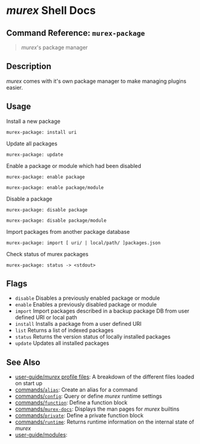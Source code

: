 # _murex_ Shell Docs

## Command Reference: `murex-package`

> _murex_'s package manager

## Description

_murex_ comes with it's own package manager to make managing plugins easier.

## Usage

Install a new package

    murex-package: install uri
    
Update all packages

    murex-package: update
    
Enable a package or module which had been disabled

    murex-package: enable package
    
    murex-package: enable package/module
    
Disable a package

    murex-package: disable package
    
    murex-package: disable package/module
    
Import packages from another package database

    murex-package: import [ uri/ | local/path/ ]packages.json
    
Check status of murex packages

    murex-package: status -> <stdout>

## Flags

* `disable`
    Disables a previously enabled package or module
* `enable`
    Enables a previously disabled package or module
* `import`
    Import packages described in a backup package DB from user defined URI or local path
* `install`
    Installs a package from a user defined URI
* `list`
    Returns a list of indexed packages
* `status`
    Returns the version status of locally installed packages
* `update`
    Updates all installed packages

## See Also

* [user-guide/_murex_ profile files](../user-guide/profile.md):
  A breakdown of the different files loaded on start up
* [commands/`alias`](../commands/alias.md):
  Create an alias for a command
* [commands/`config`](../commands/config.md):
  Query or define _murex_ runtime settings
* [commands/`function`](../commands/function.md):
  Define a function block
* [commands/`murex-docs`](../commands/murex-docs.md):
  Displays the man pages for _murex_ builtins
* [commands/`private`](../commands/private.md):
  Define a private function block
* [commands/`runtime`](../commands/runtime.md):
  Returns runtime information on the internal state of _murex_
* [user-guide/modules](../user-guide/modules.md):
  